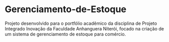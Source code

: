 # Gerenciamento-de-Estoque
Projeto desenvolvido para o portfólio acadêmico da disciplina de Projeto Integrado Inovação da Faculdade Anhanguera Niterói, focado na criação de um sistema de gerenciamento de estoque para comércio.
